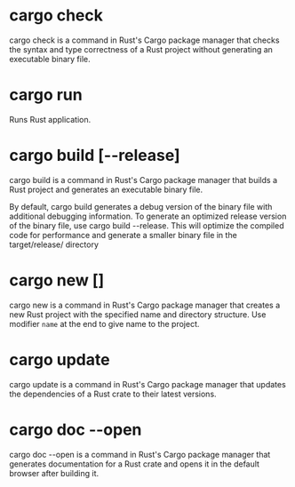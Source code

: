 # cargo check

cargo check is a command in Rust's Cargo package manager that checks the syntax and type correctness of a Rust project without generating an executable binary file.

# cargo run

Runs Rust application.

# cargo build [--release]

cargo build is a command in Rust's Cargo package manager that builds a Rust project and generates an executable binary file.

By default, cargo build generates a debug version of the binary file with additional debugging information. To generate an optimized release version of the binary file, use cargo build --release. This will optimize the compiled code for performance and generate a smaller binary file in the target/release/ directory

# cargo new [<name>]

cargo new is a command in Rust's Cargo package manager that creates a new Rust project with the specified name and directory structure. Use modifier `name` at the end to give name to the project.

# cargo update

cargo update is a command in Rust's Cargo package manager that updates the dependencies of a Rust crate to their latest versions.

# cargo doc --open

cargo doc --open is a command in Rust's Cargo package manager that generates documentation for a Rust crate and opens it in the default browser after building it.